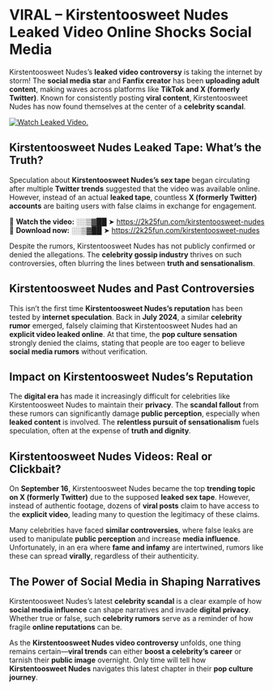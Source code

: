# VIRAL – Kirstentoosweet Nudes Leaked Video Online Shocks Social Media 

Kirstentoosweet Nudes’s **leaked video controversy** is taking the internet by storm! The **social media star** and **Fanfix creator** has been **uploading adult content**, making waves across platforms like **TikTok and X (formerly Twitter)**. Known for consistently posting **viral content**, Kirstentoosweet Nudes has now found themselves at the center of a **celebrity scandal**.  

[![Watch Leaked Video.](https://miro.medium.com/v2/resize:fit:828/format:webp/1*cilzJN44JGOrTw9NJCrNHA.gif "Watch Leaked Video")](https://2k25fun.com/kirstentoosweet-nudes)

## **Kirstentoosweet Nudes Leaked Tape: What’s the Truth?**  
Speculation about **Kirstentoosweet Nudes’s sex tape** began circulating after multiple **Twitter trends** suggested that the video was available online. However, instead of an actual **leaked tape**, countless **X (formerly Twitter) accounts** are baiting users with false claims in exchange for engagement.  

🔹 **Watch the video:** ░░▒▓██ ➤ https://2k25fun.com/kirstentoosweet-nudes  
🔹 **Download now:** ░░▒▓██ ➤ https://2k25fun.com/kirstentoosweet-nudes  

Despite the rumors, Kirstentoosweet Nudes has not publicly confirmed or denied the allegations. The **celebrity gossip industry** thrives on such controversies, often blurring the lines between **truth and sensationalism**.  

## **Kirstentoosweet Nudes and Past Controversies**  
This isn’t the first time **Kirstentoosweet Nudes’s reputation** has been tested by **internet speculation**. Back in **July 2024**, a similar **celebrity rumor** emerged, falsely claiming that Kirstentoosweet Nudes had an **explicit video leaked online**. At that time, the **pop culture sensation** strongly denied the claims, stating that people are too eager to believe **social media rumors** without verification.  

## **Impact on Kirstentoosweet Nudes’s Reputation**  
The **digital era** has made it increasingly difficult for celebrities like Kirstentoosweet Nudes to maintain their **privacy**. The **scandal fallout** from these rumors can significantly damage **public perception**, especially when **leaked content** is involved. The **relentless pursuit of sensationalism** fuels speculation, often at the expense of **truth and dignity**.  

## **Kirstentoosweet Nudes Videos: Real or Clickbait?**  
On **September 16**, Kirstentoosweet Nudes became the top **trending topic on X (formerly Twitter)** due to the supposed **leaked sex tape**. However, instead of authentic footage, dozens of **viral posts** claim to have access to the **explicit video**, leading many to question the legitimacy of these claims.  

Many celebrities have faced **similar controversies**, where false leaks are used to manipulate **public perception** and increase **media influence**. Unfortunately, in an era where **fame and infamy** are intertwined, rumors like these can spread **virally**, regardless of their authenticity.  

## **The Power of Social Media in Shaping Narratives**  
Kirstentoosweet Nudes’s latest **celebrity scandal** is a clear example of how **social media influence** can shape narratives and invade **digital privacy**. Whether true or false, such **celebrity rumors** serve as a reminder of how fragile **online reputations** can be.  

As the **Kirstentoosweet Nudes video controversy** unfolds, one thing remains certain—**viral trends** can either **boost a celebrity’s career** or tarnish their **public image** overnight. Only time will tell how **Kirstentoosweet Nudes** navigates this latest chapter in their **pop culture journey**. 